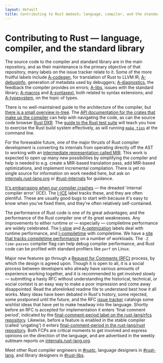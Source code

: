 ```yaml
---
layout: default
title: Contributing to Rust &mdash; language, compiler, and the standard library &middot; The Rust Programming Language
---
```


# Contributing to Rust &mdash; language, compiler, and the standard library


The source code to the compiler and standard library are in the main
repository, and as their maintenance is the primary objective of that
repository, many labels on the issue tracker relate to it. Some of
the more fruitful labels include [A-codegen], for translation of
Rust to LLVM IR; [A-debuginfo], generation of metadata used by debuggers;
[A-diagnostics], the feedback the compiler provides on errors; [A-libs],
issues with the standard library; [A-macros] and [A-syntaxext], both
related to syntax extensions; and [A-typesystem], on the topic of types.

There is no well-maintained guide to the architecture of the compiler,
but [there is a small overview in-tree][rustc-guide]. The [API
documentation for the crates that make up the
compiler][internals-docs] can help with navigating the code, as can
the source code browser [Rust DXR]. The [guide to the Rust test
suite][testsuite] will teach you how to exercise the Rust build system
effectively, as will running [`make tips`][tips] at the command line.

For the foreseable future, one of the major thrusts of Rust compiler
development is converting its internals from operating directly off
the AST to working with an [intermediate representation called
MIR][mir]. This work is expected to open up many new possibilities by
simplifying the compiler and help is needed to e.g. create a MIR-based
translation pass, add MIR-based optimizations, and implement
incremental compilation. There is yet no single source for information
on work needed here, but ask on [internals.rust-lang.org] or
[#rust-internals] for guidance.

[It's embarrasing when our compiler crashes][ice] &mdash; the
dreaded 'internal compiler error' (ICE). The [I-ICE] label
tracks these, and they are often plentiful. These are usually
good bugs to start with because it's easy to know when you've fixed
them, and they're often relatively self-contained.

The performance of Rust code is one of its great advantages; and the
performance of the Rust compiler one of its great weaknesses. Any
improvements to either runtime or &mdash; especially &mdash; compiletime performance
are widely celebrated. The [I-slow] and [A-optimization] labels deal
with runtime performance, and [I-compiletime] with compiletime. We have
a [site that tracks compiletime performance][rustc-perf] on a number
of workloads. The `-Z time-passes` compiler flag can help debug
compiler performance, and Rust code can be profiled with standard
profilers like `perf` on Linux.

Major new features go through a [Request for Comments (RFC)][rfc]
process, by which the design is agreed upon. Though it is open to all,
it is a social process between developers who already have various
amounts of experience working together, and it is recommended to get
involved slowly &mdash; submitting a hasty RFC without understanding
the historical, technical, or social context is an easy way
to make a poor impression and come away disappointed. Read the
aforelinked readme file to understand best how it all works. Many
ideas have been debated in Rust's history, some rejected, some
postponed until the future, and the RFC [issue tracker][rfc-issues]
catalogs some wishlist ideas that have yet to make headway into the
language. Shortly before an RFC is accepted for implementation it
enters 'final comment period', indicated by the [final-comment-period
label on the rust-lang/rfcs repository][rfc-fcp]. Likewise, before a
feature is enabled in the stable compiler (called 'ungating') it
enters [final-comment-period in the rust-lang/rust
repository][issue-fcp]. Both FCPs are critical moments to get involved
and express opinions on the direction of the language, and are
advertised in the weekly subteam reports on [internals.rust-lang.org].

Meet other Rust compiler engineers in [#rustc], language
designers in [#rust-lang], and library designers in [#rust-libs].

<!--
TODO: guide to compile-time benchmarking
TODO: using the triage bot?
TODO: some of this RFC description could probably go in the RFC readme
-->


[#rust-internals]: https://client00.chat.mibbit.com/?server=irc.mozilla.org&channel=%23rust-internals
[#rust-lang]: https://client00.chat.mibbit.com/?server=irc.mozilla.org&channel=%23rust-lang
[#rust-libs]: https://client00.chat.mibbit.com/?server=irc.mozilla.org&channel=%23rust-libs
[#rustc]: https://client00.chat.mibbit.com/?server=irc.mozilla.org&channel=%23rustc
[A-codegen]: https://github.com/rust-lang/rust/issues?q=is%3Aopen+is%3Aissue+label%3AA-codegen
[A-debuginfo]: https://github.com/rust-lang/rust/issues?q=is%3Aopen+is%3Aissue+label%3AA-debuginfo
[A-diagnostics]: https://github.com/rust-lang/rust/issues?q=is%3Aopen+is%3Aissue+label%3AA-diagnostics
[A-libs]: https://github.com/rust-lang/rust/issues?q=is%3Aopen+is%3Aissue+label%3AA-libs
[A-macros]: https://github.com/rust-lang/rust/issues?q=is%3Aopen+is%3Aissue+label%3AA-macros
[A-optimization]: https://github.com/rust-lang/rust/issues?q=is%3Aopen+is%3Aissue+label%3AA-optimization
[A-syntaxext]: https://github.com/rust-lang/rust/issues?q=is%3Aopen+is%3Aissue+label%3AA-syntaxext
[A-typesystem]: https://github.com/rust-lang/rust/issues?q=is%3Aopen+is%3Aissue+label%3AA-typesystem
[I-ICE]: https://github.com/rust-lang/rust/labels/I-ICE
[I-compiletime]: https://github.com/rust-lang/rust/issues?q=is%3Aopen+is%3Aissue+label%3AI-compiletime
[I-slow]: https://github.com/rust-lang/rust/issues?q=is%3Aopen+is%3Aissue+label%3AI-slow
[Rust DXR]: https://dxr.mozilla.org/rust/source/src
[ice]: https://users.rust-lang.org/t/glacier-a-big-ol-pile-of-ice/3380
[internals-docs]: https://manishearth.github.io/rust-internals-docs
[internals.rust-lang.org]: https://internals.rust-lang.org/
[issue-fcp]: https://github.com/rust-lang/rust/issues?q=is%3Aopen+is%3Aissue+label%3AB-unstable+label%3Afinal-comment-period
[mir]: https://github.com/rust-lang/rust/issues/27840
[rfc-fcp]: https://github.com/rust-lang/rfcs/pulls?q=is%3Aopen+is%3Apr+label%3Afinal-comment-period
[rfc-issues]: https://github.com/rust-lang/rfcs/issues
[rfc]: https://github.com/rust-lang/rfcs#table-of-contents
[rustc-guide]: https://github.com/rust-lang/rust/blob/master/src/librustc/README.md
[rustc-perf]: http://ncameron.org/perf-rustc/
[testsuite]: https://github.com/rust-lang/rust-wiki-backup/blob/master/Note-testsuite.md
[tips]: https://github.com/rust-lang/rust/blob/3d1f3c9d389d46607ae28c51cc94c1f43d65f3f9/Makefile.in#L48
